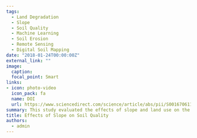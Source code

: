 ```yaml
---
tags:
  - Land Degradation
  - Slope
  - Soil Quality
  - Machine Learning
  - Soil Erosion
  - Remote Sensing
  - Digital Soil Mapping
date: "2018-01-24T00:00:00Z"
external_link: ""
image:
  caption: 
  focal_point: Smart
links:
- icon: photo-video
  icon_pack: fa
  name: DOI
  url: https://www.sciencedirect.com/science/article/abs/pii/S0016706117314003
summary: This study evaluated the effects of slope and land use on the quality of agricultural land in Kurdistan Province. This was done using three indices (SQIa, SQIn, and SQIw), two scoring methods, and the TDS and MDS approaches for calculating them. K, pH, P, MWD, and CEC were the properties selected for the MDS using PCA analysis.  
title: Effects of Slope on Soil Quality
authors: 
  - admin
---
```

